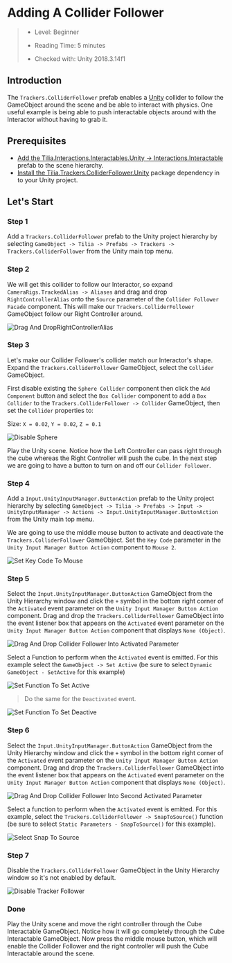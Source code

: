# Adding A Collider Follower

> * Level: Beginner
>
> * Reading Time: 5 minutes
>
> * Checked with: Unity 2018.3.14f1

## Introduction 

The `Trackers.ColliderFollower` prefab enables a [Unity] collider to follow the GameObject around the scene and be able to interact with physics. One useful example is being able to push interactable objects around with the Interactor without having to grab it.

## Prerequisites

* [Add the Tilia.Interactions.Interactables.Unity -> Interactions.Interactable] prefab to the scene hierarchy.
* [Install the Tilia.Trackers.ColliderFollower.Unity] package dependency in to your Unity project.

## Let's Start

### Step 1 

Add a `Trackers.ColliderFollower` prefab to the Unity project hierarchy by selecting `GameObject -> Tilia -> Prefabs -> Trackers -> Trackers.ColliderFollower` from the Unity main top menu.

### Step 2 

We will get this collider to follow our Interactor, so expand `CameraRigs.TrackedAlias -> Aliases` and drag and drop `RightControllerAlias` onto the `Source` parameter of the `Collider Follower Facade` component. This will make our `Trackers.ColliderFollower` GameObject follow our Right Controller around.

![Drag And DropRightControllerAlias](assets/images/DragAndDropRightControllerAlias.png)

### Step 3

Let's make our Collider Follower's collider match our Interactor's shape. Expand the `Trackers.ColliderFollower` GameObject, select the `Collider` GameObject.

First disable existing the `Sphere Collider` component then click the `Add Component` button and select the `Box Collider` component to add a `Box Collider` to the `Trackers.ColliderFollower -> Collider` GameObject, then set the `Collider` properties to:

Size: `X = 0.02`, `Y = 0.02`, `Z = 0.1`

![Disable Sphere](assets/images/DisableSphere.png)

Play the Unity scene. Notice how the Left Controller can pass right through the cube whereas the Right Controller will push the cube. In the next step we are going to have a button to turn on and off our `Collider Follower`.

### Step 4

Add a `Input.UnityInputManager.ButtonAction` prefab to the Unity project hierarchy by selecting `GameObject -> Tilia -> Prefabs -> Input -> UnityInputManager -> Actions -> Input.UnityInputManager.ButtonAction` from the Unity main top menu.

We are going to use the middle mouse button to activate and deactivate the `Trackers.ColliderFollower` GameObject. Set the `Key Code` parameter in the `Unity Input Manager Button Action` component to `Mouse 2`.

![Set Key Code To Mouse](assets/images/SetKeyCodeToMouse.png)

### Step 5

Select the `Input.UnityInputManager.ButtonAction` GameObject from the Unity Hierarchy window and click the `+` symbol in the bottom right corner of the `Activated` event parameter on the `Unity Input Manager Button Action` component. Drag and drop the `Trackers.ColliderFollower` GameObject into the event listener box that appears on the `Activated` event parameter on the `Unity Input Manager Button Action` component that displays `None (Object)`.

![Drag And Drop Collider Follower Into Activated Parameter](assets/images/DragAndDropColliderFollowerIntoAcivatedParameter.png)

Select a Function to perform when the `Activated` event is emitted. For this example select the `GameObject -> Set Active` (be sure to select `Dynamic GameObject - SetActive` for this example)

![Set Function To Set Active](assets/images/SetFunctionToSetActive.png)

> Do the same for the `Deactivated` event.

![Set Function To Set Deactive](assets/images/SetFunctionToSetDeactive.png)

### Step 6

Select the `Input.UnityInputManager.ButtonAction` GameObject from the Unity Hierarchy window and click the `+` symbol in the bottom right corner of the `Activated` event parameter on the `Unity Input Manager Button Action` component. Drag and drop the `Trackers.ColliderFollower` GameObject into the event listener box that appears on the `Activated` event parameter on the `Unity Input Manager Button Action` component that displays `None (Object)`. 

![Drag And Drop Collider Follower Into Second Activated Parameter](assets/images/DragAndDropColliderFollowerIntoSecondAcivatedParameter.png)

Select a function to perform when the `Activated` event is emitted. For this example, select the `Trackers.ColliderFollower -> SnapToSource()` function (be sure to select `Static Parameters - SnapToSource()` for this example).

![Select Snap To Source](assets/images/SelectSnapToSource.png)

### Step 7

Disable the `Trackers.ColliderFollower` GameObject in the Unity Hierarchy window so it's not enabled by default.

![Disable Tracker Follower](assets/images/DisableTrackerFollower.png)

### Done

Play the Unity scene and move the right controller through the Cube Interactable GameObject. Notice how it will go completely through the Cube Interactable GameObject. Now press the middle mouse button, which will enable the Collider Follower and the right controller will push the Cube Interactable around the scene.

[Add the Tilia.Interactions.Interactables.Unity -> Interactions.Interactable]: https://github.com/ExtendRealityLtd/Tilia.Interactions.Interactables.Unity/blob/master/Documentation/HowToGuides/AddingAnInteractable/README.md
[Install the Tilia.Trackers.ColliderFollower.Unity]: ../Installation/README.md
[Unity]: https://unity3d.com/